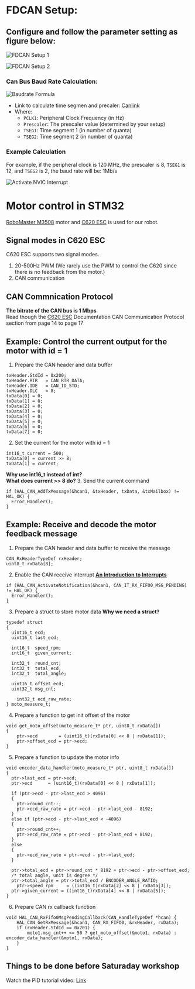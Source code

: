 # FDCAN Setup:

## Configure and follow the parameter setting as figure below:
![FDCAN Setup 1](https://github.com/Robocon-Team-2025/Embedded_System/blob/main/img/Screenshot%202025-04-06%20005545.png)

![FDCAN Setup 2](https://github.com/Robocon-Team-2025/Embedded_System/blob/main/img/Screenshot%202025-04-06%20005609.png)

### Can Bus Baud Rate Calculation:
![Baudrate Formula](https://github.com/Robocon-Team-2025/Embedded_System/blob/main/img/Screenshot%202025-04-06%20010441.png)

- Link to calculate time segmen and precaler: [Canlink](http://www.bittiming.can-wiki.info/)
- Where:
	- `PCLK1`: Peripheral Clock Frequency (in Hz)
	- `Prescaler`: The prescaler value (determined by your setup)
	- `TSEG1`: Time segment 1 (in number of quanta)
	- `TSEG2`: Time segment 2 (in number of quanta)

### Example Calculation
For example, if the peripheral clock is 120 MHz, the prescaler is 8, `TSEG1` is 12, and `TSEG2` is 2, the baud rate will be: 1Mb/s


![Activate NVIC Interrupt](https://github.com/Robocon-Team-2025/Embedded_System/blob/main/img/Screenshot%202025-04-06%20005623.png)


# Motor control in STM32  

[RoboMaster M3508](https://github.com/RoboGrinder-ECE/Motor_Control/blob/master/Document/RoboMaster%20M3508%20P19%20Brushless%20DC%20Gear%20Motor%20V1.0.pdf)
 motor and 
 [C620 ESC](https://github.com/RoboGrinder-ECE/Motor_Control/blob/master/Document/RoboMaster%20C620%20Brushless%20DC%20Motor%20Speed%20Controller%20V1.01.pdf)
 is used for our robot. 

## Signal modes in C620 ESC
C620 ESC supports two signal modes.
1. 20-500Hz PWM (We rarely use the PWM to control the C620 since there is no feedback from the motor.)
2. CAN communication

## CAN Commnication Protocol
**The bitrate of the CAN bus is 1 Mbps**  
Read though the
[C620 ESC](https://github.com/RoboGrinder-ECE/Motor_Control/blob/master/Document/RoboMaster%20C620%20Brushless%20DC%20Motor%20Speed%20Controller%20V1.01.pdf)
Documentation CAN Communication Protocol section from page 14 to page 17

## Example: Control the current output for the motor with id = 1
1. Prepare the CAN header and data buffer
```
txHeader.StdId = 0x200;
txHeader.RTR   = CAN_RTR_DATA;
txHeader.IDE   = CAN_ID_STD;
txHeader.DLC   = 8;
txData[0] = 0;
txData[1] = 0;
txData[2] = 0;
txData[3] = 0;
txData[4] = 0;
txData[5] = 0;
txData[6] = 0;
txData[7] = 0;
```
2. Set the current for the motor with id = 1
```
int16_t current = 500;
txData[0] = current >> 8;
txData[1] = current;
```
**Why use int16_t instead of int?**  
**What does current >> 8 do?**
3. Send the current command
```
if (HAL_CAN_AddTxMessage(&hcan1, &txHeader, txData, &txMailbox) != HAL_OK) {
  Error_Handler();
}
```

## Example: Receive and decode the motor feedback message
1. Prepare the CAN header and data buffer to receive the message
```
CAN_RxHeaderTypeDef rxHeader;
uint8_t rxData[8];
```
2. Enable the CAN receive interrupt
[**An Introduction to Interrupts**](https://www.youtube.com/watch?v=jMnuQMYR3Ro)
```
if (HAL_CAN_ActivateNotification(&hcan1, CAN_IT_RX_FIFO0_MSG_PENDING) != HAL_OK) {
  Error_Handler();
}
```
3. Prepare a struct to store motor data
**Why we need a struct?**
```
typedef struct
{
  uint16_t ecd;
  uint16_t last_ecd;
  
  int16_t  speed_rpm;
  int16_t  given_current;

  int32_t  round_cnt;
  int32_t  total_ecd;
  int32_t  total_angle;
  
  uint16_t offset_ecd;
  uint32_t msg_cnt;
	
	int32_t ecd_raw_rate;
} moto_measure_t;
```
4. Prepare a function to get init offset of the motor
```
void get_moto_offset(moto_measure_t* ptr, uint8_t rxData[])
{
    ptr->ecd        = (uint16_t)(rxData[0] << 8 | rxData[1]);
    ptr->offset_ecd = ptr->ecd;
}

```
5. Prepare a function to update the motor info
```
void encoder_data_handler(moto_measure_t* ptr, uint8_t rxData[])
{
  ptr->last_ecd = ptr->ecd;
  ptr->ecd      = (uint16_t)(rxData[0] << 8 | rxData[1]);
  
  if (ptr->ecd - ptr->last_ecd > 4096)
  {
    ptr->round_cnt--;
    ptr->ecd_raw_rate = ptr->ecd - ptr->last_ecd - 8192;
  }
  else if (ptr->ecd - ptr->last_ecd < -4096)
  {
    ptr->round_cnt++;
    ptr->ecd_raw_rate = ptr->ecd - ptr->last_ecd + 8192;
  }
  else
  {
    ptr->ecd_raw_rate = ptr->ecd - ptr->last_ecd;
  }

  ptr->total_ecd = ptr->round_cnt * 8192 + ptr->ecd - ptr->offset_ecd;
  /* total angle, unit is degree */
  ptr->total_angle = ptr->total_ecd / ENCODER_ANGLE_RATIO;
	ptr->speed_rpm     = ((int16_t)rxData[2] << 8 | rxData[3]);
  ptr->given_current = ((int16_t)rxData[4] << 8 | rxData[5]);
}
```
6. Prepare CAN rx callback function
```
void HAL_CAN_RxFifo0MsgPendingCallback(CAN_HandleTypeDef *hcan) {
	HAL_CAN_GetRxMessage(&hcan1, CAN_RX_FIFO0, &rxHeader, rxData);
	if (rxHeader.StdId == 0x201) {
		moto1.msg_cnt++ <= 50 ? get_moto_offset(&moto1, rxData) : encoder_data_handler(&moto1, rxData);
	}
}
```

## Things to be done before Saturaday workshop
Watch the PID tutorial video: [Link](https://www.youtube.com/watch?v=wkfEZmsQqiA&list=PLn8PRpmsu08pQBgjxYFXSsODEF3Jqmm-y)
